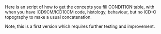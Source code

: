 Here is an script of how to get the concepts you fill CONDITION table, with when you have 
ICD9CM/ICD10CM code, histology, behaviour, but no ICD-O topography to make a usual concatenation.

Note, this is a first version which requires further testing and improvement.